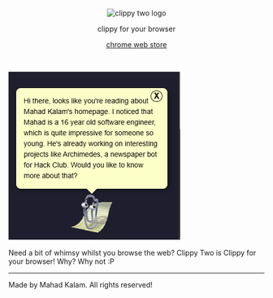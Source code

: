 <div align="center">
    <br/>
    <p>
        <img src="https://hc-cdn.hel1.your-objectstorage.com/s/v3/e242109b088d4aafd77399b2ab07114c1837c626_images.png" title="clippy two" alt="clippy two logo" width="100" />
    </p>
    <p>
        clippy for your browser
    </p>
    <p>
        <a href="https://chromewebstore.google.com/detail/clippy-two/hiipphjaeikpijmonamnkefogfjbjhph">
            chrome web store
        </a>
    </p>
    <br/>
</div>

![screenshot](image.png)

Need a bit of whimsy whilst you browse the web? Clippy Two is Clippy for your browser! Why? Why not :P

---

Made by Mahad Kalam. All rights reserved!
